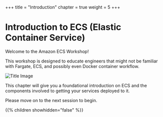 +++
title = "Introduction"
chapter = true
weight = 5
+++

# Introduction to ECS (Elastic Container Service)

Welcome to the Amazon ECS Workshop!

This workshop is designed to educate engineers that might not be familiar with Fargate, ECS,
and possibly even Docker container workflow.

![Title Image](/images/ecsproductpage.png)

This chapter will give you a foundational introduction on ECS and the components involved to getting your services deployed to it.

Please move on to the next session to begin.

{{% children showhidden="false" %}}
